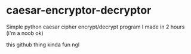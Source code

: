 # caesar-encryptor-decryptor
Simple python caesar cipher encrypt/decrypt program I made in 2 hours (i'm a noob ok)

this github thing kinda fun ngl
